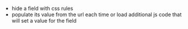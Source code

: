 * hide a field with css rules
* populate its value from the url each time or load additional js code that will set a value for the field

